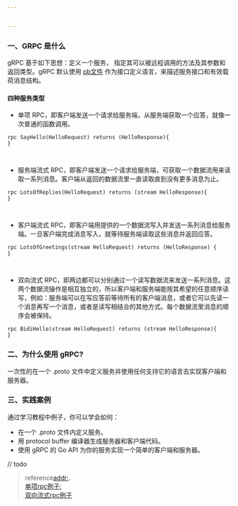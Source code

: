```yaml
---


---
```


<h3 id="一、grpc-是什么">一、GRPC 是什么</h3>
<p>gRPC 基于如下思想：定义一个服务， 指定其可以被远程调用的方法及其参数和返回类型。gRPC 默认使用 <a href="https://developers.google.com/protocol-buffers/">pb文件</a> 作为接口定义语言，来描述服务接口和有效载荷消息结构。</p>
<h4 id="四种服务类型">四种服务类型</h4>
<ul>
<li>单项 RPC，即客户端发送一个请求给服务端，从服务端获取一个应答，就像一次普通的函数调用。</li>
</ul>
<pre><code>rpc SayHello(HelloRequest) returns (HelloResponse){
}

</code></pre>
<ul>
<li>服务端流式 RPC，即客户端发送一个请求给服务端，可获取一个数据流用来读取一系列消息。客户端从返回的数据流里一直读取直到没有更多消息为止。</li>
</ul>
<pre><code>rpc LotsOfReplies(HelloRequest) returns (stream HelloResponse){
}

</code></pre>
<ul>
<li>客户端流式 RPC，即客户端用提供的一个数据流写入并发送一系列消息给服务端。一旦客户端完成消息写入，就等待服务端读取这些消息并返回应答。</li>
</ul>
<pre><code>rpc LotsOfGreetings(stream HelloRequest) returns (HelloResponse) {
}

</code></pre>
<ul>
<li>双向流式 RPC，即两边都可以分别通过一个读写数据流来发送一系列消息。这两个数据流操作是相互独立的，所以客户端和服务端能按其希望的任意顺序读写，例如：服务端可以在写应答前等待所有的客户端消息，或者它可以先读一个消息再写一个消息，或者是读写相结合的其他方式。每个数据流里消息的顺序会被保持。</li>
</ul>
<pre><code>rpc BidiHello(stream HelloRequest) returns (stream HelloResponse){
}
</code></pre>
<h3 id="二、为什么使用-grpc">二、为什么使用 gRPC?</h3>
<p>一次性的在一个 .proto 文件中定义服务并使用任何支持它的语言去实现客户端和服务器。</p>
<h3 id="三、实践案例">三、实践案例</h3>
<p>通过学习教程中例子，你可以学会如何：</p>
<ul>
<li>在一个 .proto 文件内定义服务。</li>
<li>用 protocol buffer 编译器生成服务器和客户端代码。</li>
<li>使用 gRPC 的 Go API 为你的服务实现一个简单的客户端和服务器。</li>
</ul>
<p>// todo</p>
<blockquote>
<p>reference<a href="http://doc.oschina.net/grpc?t=60133">addr:</a>.<br>
<a href="https://www.cnblogs.com/YaoDD/p/5504881.html">单项rpc例子:</a><br>
<a href="https://www.epubit.com/selfpublish/article/1922">双向流式rpc例子</a></p>
</blockquote>

